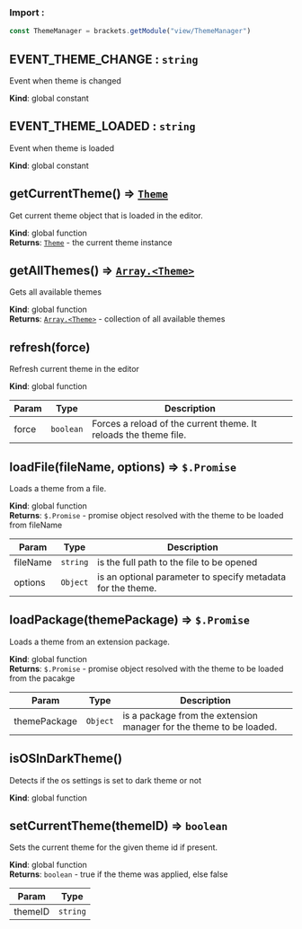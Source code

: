 ### Import :
```js
const ThemeManager = brackets.getModule("view/ThemeManager")
```

<a name="EVENT_THEME_CHANGE"></a>

## EVENT\_THEME\_CHANGE : <code>string</code>
Event when theme is changed

**Kind**: global constant  
<a name="EVENT_THEME_LOADED"></a>

## EVENT\_THEME\_LOADED : <code>string</code>
Event when theme is loaded

**Kind**: global constant  
<a name="getCurrentTheme"></a>

## getCurrentTheme() ⇒ [<code>Theme</code>](#new_Theme_new)
Get current theme object that is loaded in the editor.

**Kind**: global function  
**Returns**: [<code>Theme</code>](#new_Theme_new) - the current theme instance  
<a name="getAllThemes"></a>

## getAllThemes() ⇒ [<code>Array.&lt;Theme&gt;</code>](#new_Theme_new)
Gets all available themes

**Kind**: global function  
**Returns**: [<code>Array.&lt;Theme&gt;</code>](#new_Theme_new) - collection of all available themes  
<a name="refresh"></a>

## refresh(force)
Refresh current theme in the editor

**Kind**: global function  

| Param | Type | Description |
| --- | --- | --- |
| force | <code>boolean</code> | Forces a reload of the current theme.  It reloads the theme file. |

<a name="loadFile"></a>

## loadFile(fileName, options) ⇒ <code>$.Promise</code>
Loads a theme from a file.

**Kind**: global function  
**Returns**: <code>$.Promise</code> - promise object resolved with the theme to be loaded from fileName  

| Param | Type | Description |
| --- | --- | --- |
| fileName | <code>string</code> | is the full path to the file to be opened |
| options | <code>Object</code> | is an optional parameter to specify metadata    for the theme. |

<a name="loadPackage"></a>

## loadPackage(themePackage) ⇒ <code>$.Promise</code>
Loads a theme from an extension package.

**Kind**: global function  
**Returns**: <code>$.Promise</code> - promise object resolved with the theme to be loaded from the pacakge  

| Param | Type | Description |
| --- | --- | --- |
| themePackage | <code>Object</code> | is a package from the extension manager for the theme to be loaded. |

<a name="isOSInDarkTheme"></a>

## isOSInDarkTheme()
Detects if the os settings is set to dark theme or not

**Kind**: global function  
<a name="setCurrentTheme"></a>

## setCurrentTheme(themeID) ⇒ <code>boolean</code>
Sets the current theme for the given theme id if present.

**Kind**: global function  
**Returns**: <code>boolean</code> - true if the theme was applied, else false  

| Param | Type |
| --- | --- |
| themeID | <code>string</code> | 

